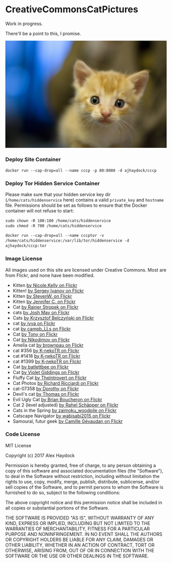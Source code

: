 # CreativeCommonsCatPictures
Work in progress.

There'll be a point to this, I promise.

![kitten](https://github.com/ajhaydock/CreativeCommonsCatPictures/raw/master/kitten.jpg)


### Deploy Site Container
```
docker run --cap-drop=all --name cccp -p 80:8080 -d ajhaydock/cccp
```


### Deploy Tor Hidden Service Container
Please make sure that your hidden service key dir (`/home/cats/hiddenservice` here) contains a valid `private_key` and `hostname` file. Permissions should be set as follows to ensure that the Docker container will not refuse to start:
```
sudo chown -R 100:100 /home/cats/hiddenservice
sudo chmod -R 700 /home/cats/hiddenservice
```

```
docker run --cap-drop=all --name cccptor -v /home/cats/hiddenservice:/var/lib/tor/hiddenservice -d ajhaydock/cccp:tor
```


### Image License
All images used on this site are licensed under Creative Commons. Most are from Flickr, and none have been modified.

* Kitten [by Nicole.Kelly on Flickr](https://www.flickr.com/photos/nicolekelly/4671107278/)
* Kitten! [by Sergey Ivanov on Flickr](https://www.flickr.com/photos/mediumpanda/6157871473/)
* Kitten [by StevenW. on Flickr](https://www.flickr.com/photos/helloeveryone123/6145248102/)
* Kitten [by Jennifer C. on Flickr](https://www.flickr.com/photos/29638108@N06/15745379826/)
* Cat [by Rainer Stropek on Flickr](https://www.flickr.com/photos/rainerstropek/16075613156/)
* cats [by Josh May on Flickr](https://www.flickr.com/photos/chuckles396/4137352612/)
* Cats [by Krzysztof Belczyński on Flickr](https://www.flickr.com/photos/x-oph/6117272430/)
* cat [by ivva on Flickr](https://www.flickr.com/photos/ivva/4646845537/)
* cat [by campb_LLs on Flickr](https://www.flickr.com/photos/n0mi_/6830173403/)
* Cat [by Tony on Flickr](https://www.flickr.com/photos/zuk0/15218475961/)
* Cat [by Nikodimov on Flickr](https://www.flickr.com/photos/78033337@N00/8312161062/)
* Amelia cat [by brownpau on Flickr](https://www.flickr.com/photos/brownpau/14160829306/)
* cat #356 [by K-nekoTR on Flickr](https://www.flickr.com/photos/105567585@N06/12374386085/)
* cat #1418 [by K-nekoTR on Flickr](https://www.flickr.com/photos/105567585@N06/29842350045/)
* cat #1399 [by K-nekoTR on Flickr](https://www.flickr.com/photos/105567585@N06/28466850754/)
* Cat [by batlettbee on Flickr](https://www.flickr.com/photos/88534689@N08/8726415925/)
* Cat [by Violet Giddings on Flickr](https://www.flickr.com/photos/violetgiddings/31898737835/)
* Fluffy Cat [by TheIntrovert on Flickr](https://www.flickr.com/photos/theintrovert/8669890808/)
* Cat Photos [by Richard Ricciardi on Flickr](https://www.flickr.com/photos/ricricciardi/9233486351/)
* cat-07358 [by Dorothy on Flickr](https://www.flickr.com/photos/tomatomail/14895989825/)
* Devil's cat [by Thomas on Flickr](https://www.flickr.com/photos/caipirhona/5264164625/)
* Evil Ugly Cat [by Brian Boucheron on Flickr](https://www.flickr.com/photos/bert_m_b/891765178/)
* Cat 2 (level adjusted) [by Rahel Schäpper on Flickr](https://www.flickr.com/photos/11000465@N02/1020923340/)
* Cats in the Spring [by zaimoku_woodpile on Flickr](https://www.flickr.com/photos/11250735@N07/8560840635/)
* Catscape Navigator [by wabisabi2015 on Flickr](https://www.flickr.com/photos/necosky/6651575581/)
* Samouraï, futur geek [by Camille Gévaudan on Flickr](https://www.flickr.com/photos/k-m/4576725680/)


### Code License
MIT License

Copyright (c) 2017 Alex Haydock

Permission is hereby granted, free of charge, to any person obtaining a copy
of this software and associated documentation files (the "Software"), to deal
in the Software without restriction, including without limitation the rights
to use, copy, modify, merge, publish, distribute, sublicense, and/or sell
copies of the Software, and to permit persons to whom the Software is
furnished to do so, subject to the following conditions:

The above copyright notice and this permission notice shall be included in all
copies or substantial portions of the Software.

THE SOFTWARE IS PROVIDED "AS IS", WITHOUT WARRANTY OF ANY KIND, EXPRESS OR
IMPLIED, INCLUDING BUT NOT LIMITED TO THE WARRANTIES OF MERCHANTABILITY,
FITNESS FOR A PARTICULAR PURPOSE AND NONINFRINGEMENT. IN NO EVENT SHALL THE
AUTHORS OR COPYRIGHT HOLDERS BE LIABLE FOR ANY CLAIM, DAMAGES OR OTHER
LIABILITY, WHETHER IN AN ACTION OF CONTRACT, TORT OR OTHERWISE, ARISING FROM,
OUT OF OR IN CONNECTION WITH THE SOFTWARE OR THE USE OR OTHER DEALINGS IN THE
SOFTWARE.
